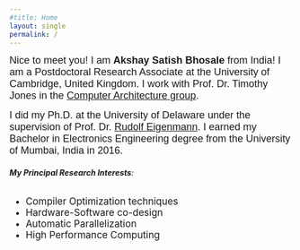 ```yaml
---
#title: Home
layout: single
permalink: /
---
```


<span style="font-family: 'Helvetica';font-size:18px;">Nice to meet you! I am <b>Akshay Satish Bhosale</b> from India! I am a 
Postdoctoral Research Associate at the University of Cambridge, United Kingdom.
I work with Prof. Dr. Timothy Jones in the [Computer Architecture group](https://www.cl.cam.ac.uk/~tmj32/research/group.html).</span>

<span style="font-family: 'Helvetica';font-size:18px;">I did my Ph.D. at the University of Delaware under the supervision of Prof. Dr. [Rudolf Eigenmann](https://www.eecis.udel.edu/~eigenman/).
I earned my Bachelor in Electronics Engineering degree from the University of Mumbai, India in 2016.</span>



<!-- ## __Formal CV__
You can find my CV here : [Akshay's CV](https://akshayud.me/Akshay_CV.pdf) -->

###### __My Principal Research Interests__:

  <ul style="font-size: 17px;">
  <li>Compiler Optimization techniques</li>
  <li>Hardware-Software co-design</li>
  <li>Automatic Parallelization</li>
  <li>High Performance Computing</li>
</ul>
